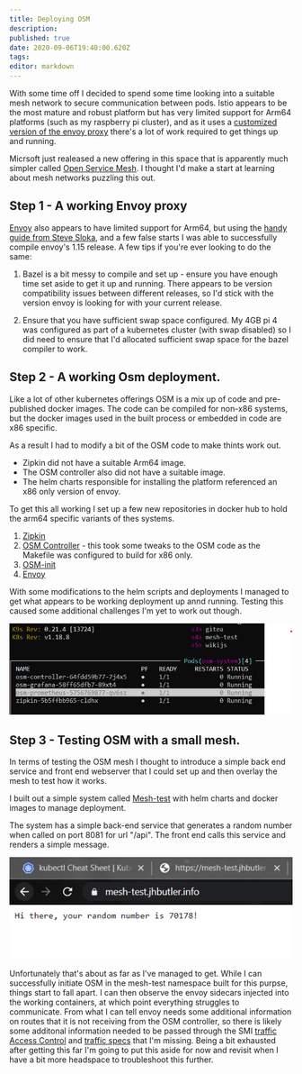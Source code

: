 ```yaml
---
title: Deploying OSM
description: 
published: true
date: 2020-09-06T19:40:00.620Z
tags: 
editor: markdown
---
```


With some time off I decided to spend some time looking into a suitable mesh network to secure communication between pods. Istio appears to be the most mature and robust platform but has very limited support for Arm64 platforms (such as my raspberry pi cluster), and as it uses a [customized version of the envoy proxy](https://github.com/istio/proxy) there's a lot of work required to get things up and running.

Micrsoft just realeased a new offering in this space that is apparently much simpler called [Open Service Mesh](https://openservicemesh.io/). I thought I'd make a start at learning about mesh networks puzzling this out.

## Step 1 - A working Envoy proxy
[Envoy](https://www.envoyproxy.io/) also appears to have limited support for Arm64, but using the [handy guide from Steve Sloka](https://stevesloka.com/compile-envoy-on-raspberry-pi4/), and a few false starts I was able to successfully compile envoy's 1.15 release. A few tips if you're ever looking to do the same:
1. Bazel is a bit messy to compile and set up - ensure you have enough time set aside to get it up and running. There appears to be version compatibility issues between different releases, so I'd stick with the version envoy is looking for with your current release.

2. Ensure that you have sufficient swap space configured. My 4GB pi 4 was configured as part of a kubernetes cluster (with swap disabled) so I did need to ensure that I'd allocated sufficient swap space for the bazel compiler to work. 

## Step 2 - A working Osm deployment.
Like a lot of other kubernetes offerings OSM is a mix up of code and pre-published docker images. The code can be compiled for non-x86 systems, but the docker images used in the built process or embedded in code are x86 specific. 

As  a result I had to modify a bit of the OSM code to make thints work out. 

* Zipkin did not have a suitable Arm64 image.
* The OSM controller also did not have a suitable image.
* The helm charts responsible for installing the platform referenced an x86 only version of envoy.

To get this all working I set up a few new repositories in docker hub to hold the arm64 specific variants of thes systems.
1. [Zipkin](https://hub.docker.![osm-up-and-running.png](/osm/osm-up-and-running.png)com/repository/docker/joelanz/zipkin)
2. [OSM Controller](https://hub.docker.com/repository/docker/joelanz/osm-controller-arm64) - this took some tweaks to the OSM code as the Makefile was configured to build for x86 only. 
3. [OSM-init](https://hub.docker.com/repository/docker/joelanz/osm-init-arm64)
4. [Envoy](https://hub.docker.com/repository/docker/joelanz/envoy)

With some modifications to the helm scripts and deployments I managed to get what appears to be working deployment up annd running. Testing this caused some additional challenges I'm yet to work out though.

![osm-up-and-running.png](/osm/osm-up-and-running.png)

## Step 3 - Testing OSM with a small mesh. 
In terms of testing the OSM mesh I thought to introduce a simple back end service and front end webserver that I could set up and then overlay the mesh to test how it works. 

I built out a simple system called [Mesh-test](https://github.com/Joel-Butler/mesh-test) with helm charts and docker images to manage deployment. 

The system has a simple back-end service that generates a random number when called on port 8081 for url "/api". The front end calls this service and renders a simple message.

![mesh-test-frontpage.png](/osm/mesh-test-frontpage.png)

Unfortunately that's about as far as I've managed to get. While I can successfully initiate OSM in the mesh-test namespace built for this purpse, things start to fall apart. I can then observe the envoy sidecars injected into the working containers, at which point everything struggles to communicate. From what I can tell envoy needs some additional information on routes that it is not receiving from the OSM controller, so there is likely some additonal information needed to be passed through the SMI [traffic Access Control](https://github.com/servicemeshinterface/smi-spec/blob/master/apis/traffic-access/traffic-access-WD.md) and [traffic specs](https://github.com/servicemeshinterface/smi-spec/blob/master/apis/traffic-specs/traffic-specs-WD.md) that I'm missing. Being a bit exhausted after getting this far I'm going to put this aside for now and revisit when I have a bit more headspace to troubleshoot this further. 

